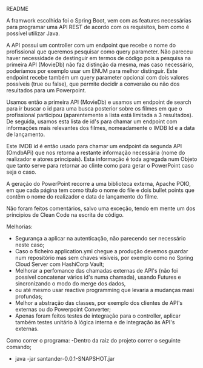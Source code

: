 README

A framwork escolhida foi o Spring Boot, vem com as features necessárias para programar uma API REST de acordo com os requisitos, bem como é possível utilizar Java.

A API possui um controller com um endpoint que recebe o nome do profissional que queremos pesquisar como query parameter. Não pareceu haver necessidade de destinguir em termos de código pois a pesquisa na primeira API (MovieDb) não faz distinção da mesma, mas caso necessário, poderíamos por exemplo usar um ENUM para melhor distinguir. Este endpoint recebe também um query parameter opcional com dois valores possíveis (true ou false), que permite decidir a conversão ou não dos resultados para um Powerpoint.

Usamos então a primeira API (MovieDb) e usamos um endpoint de search para ir buscar o id para uma busca posterior sobre os filmes em que o profissional participou (aparentemente a lista está limitada a 3 resultados). De seguida, usamos esta lista de id's para chamar um endpoint com informações mais relevantes dos filmes, nomeadamente o IMDB Id e a data de lançamento.

Este IMDB id é então usado para chamar um endpoint da segunda API (OmdbAPi) que nos retorna a restante informação necessária (nome do realizador e atores principais).
Esta informação é toda agregada num Objeto que tanto serve para retornar ao clinte como para gerar o PowerPoint caso seja o caso.

A geração do PowerPoint recorre a uma biblioteca externa, Apache POIO, em que cada página tem como título o nome do file e dois bullet points que contêm o nome do realizador e data de lançamento do filme.

Não foram feitos comentários, salvo uma exceção, tendo em mente um dos príncipios de Clean Code na escrita de código.

Melhorias:
  - Segurança a aplicar na autenticação, não parecendo ser necessário neste caso;
  - Caso o ficheiro application.yml chegue a produção devemos guardar num repositório mas sem chaves visíveis, por exemplo como no Spring Cloud Server com HashiCorp Vault;
  - Melhorar a perfomance das chamadas externas de API's (não foi possível concatenar vários id's numa chamada), usando Futures e sincronizando o modo do merge dos dados, 
  - ou até mesmo usar reactive programming que levaria a mudanças masi profundas;
  - Melhor a abstração das classes, por exemplo dos clientes de API's externas ou do Powerpoint Converter;
  - Apenas foram feitos testes de integração para o controller, aplicar também testes unitário à lógica interna e de integração às API's externas.
  
Como correr o programa:
  -Dentro da raiz do projeto correr o seguinte comando;
  - java -jar santander-0.0.1-SNAPSHOT.jar

